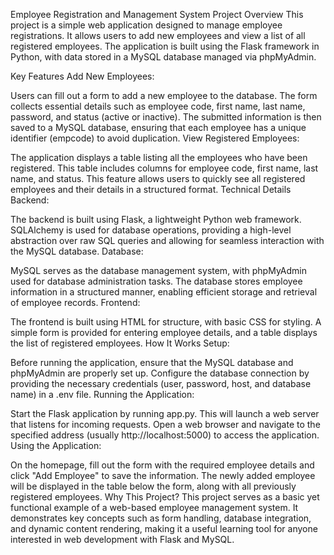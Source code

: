 Employee Registration and Management System
Project Overview
This project is a simple web application designed to manage employee registrations. It allows users to add new employees and view a list of all registered employees. The application is built using the Flask framework in Python, with data stored in a MySQL database managed via phpMyAdmin.

Key Features
Add New Employees:

Users can fill out a form to add a new employee to the database. The form collects essential details such as employee code, first name, last name, password, and status (active or inactive).
The submitted information is then saved to a MySQL database, ensuring that each employee has a unique identifier (empcode) to avoid duplication.
View Registered Employees:

The application displays a table listing all the employees who have been registered. This table includes columns for employee code, first name, last name, and status.
This feature allows users to quickly see all registered employees and their details in a structured format.
Technical Details
Backend:

The backend is built using Flask, a lightweight Python web framework.
SQLAlchemy is used for database operations, providing a high-level abstraction over raw SQL queries and allowing for seamless interaction with the MySQL database.
Database:

MySQL serves as the database management system, with phpMyAdmin used for database administration tasks.
The database stores employee information in a structured manner, enabling efficient storage and retrieval of employee records.
Frontend:

The frontend is built using HTML for structure, with basic CSS for styling.
A simple form is provided for entering employee details, and a table displays the list of registered employees.
How It Works
Setup:

Before running the application, ensure that the MySQL database and phpMyAdmin are properly set up.
Configure the database connection by providing the necessary credentials (user, password, host, and database name) in a .env file.
Running the Application:

Start the Flask application by running app.py. This will launch a web server that listens for incoming requests.
Open a web browser and navigate to the specified address (usually http://localhost:5000) to access the application.
Using the Application:

On the homepage, fill out the form with the required employee details and click "Add Employee" to save the information.
The newly added employee will be displayed in the table below the form, along with all previously registered employees.
Why This Project?
This project serves as a basic yet functional example of a web-based employee management system. It demonstrates key concepts such as form handling, database integration, and dynamic content rendering, making it a useful learning tool for anyone interested in web development with Flask and MySQL.

